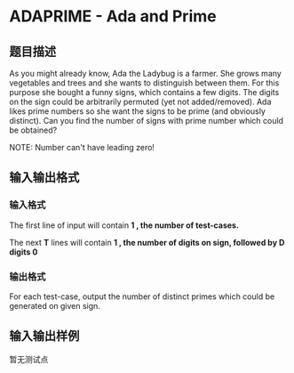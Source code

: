 # ADAPRIME - Ada and Prime

## 题目描述

As you might already know, Ada the Ladybug is a farmer. She grows many vegetables and trees and she wants to distinguish between them. For this purpose she bought a funny signs, which contains a few digits. The digits on the sign could be arbitrarily permuted (yet not added/removed). Ada likes prime numbers so she want the signs to be prime (and obviously distinct). Can you find the number of signs with prime number which could be obtained?

NOTE: Number can't have leading zero!

## 输入输出格式

### 输入格式

The first line of input will contain **1 , the number of test-cases.**

The next **T** lines will contain **1 , the number of digits on sign, followed by **D** digits 0**

### 输出格式

For each test-case, output the number of distinct primes which could be generated on given sign.

## 输入输出样例

暂无测试点

